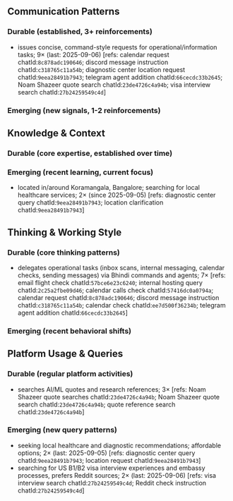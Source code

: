 ## Communication Patterns
### Durable (established, 3+ reinforcements)
- issues concise, command-style requests for operational/information tasks; 9× (last: 2025-09-06) [refs: calendar request chatId:`8c878adc190646`; discord message instruction chatId:`c318765c11a54b`; diagnostic center location request chatId:`9eea28491b7943`; telegram agent addition chatId:`66cecdc33b2645`; Noam Shazeer quote search chatId:`23de4726c4a94b`; visa interview search chatId:`27b24259549c4d`]

### Emerging (new signals, 1-2 reinforcements)

## Knowledge & Context
### Durable (core expertise, established over time)

### Emerging (recent learning, current focus)
- located in/around Koramangala, Bangalore; searching for local healthcare services; 2× (since 2025-09-05) [refs: diagnostic center query chatId:`9eea28491b7943`; location clarification chatId:`9eea28491b7943`]

## Thinking & Working Style
### Durable (core thinking patterns)
- delegates operational tasks (inbox scans, internal messaging, calendar checks, sending messages) via Bhindi commands and agents; 7× [refs: email flight check chatId:`57bce6e23c6240`; internal hosting query chatId:`2c25a2fbe09d46`; calendar calls check chatId:`57416dc0a0794a`; calendar request chatId:`8c878adc190646`; discord message instruction chatId:`c318765c11a54b`; calendar check chatId:`ee7d500f36234b`; telegram agent addition chatId:`66cecdc33b2645`]

### Emerging (recent behavioral shifts)

## Platform Usage & Queries
### Durable (regular platform activities)
- searches AI/ML quotes and research references; 3× [refs: Noam Shazeer quote searches chatId:`23de4726c4a94b`; Noam Shazeer quote search chatId:`23de4726c4a94b`; quote reference search chatId:`23de4726c4a94b`]

### Emerging (new query patterns)
- seeking local healthcare and diagnostic recommendations; affordable options; 2× (last: 2025-09-05) [refs: diagnostic center query chatId:`9eea28491b7943`; location request chatId:`9eea28491b7943`]
- searching for US B1/B2 visa interview experiences and embassy processes, prefers Reddit sources; 2× (last: 2025-09-06) [refs: visa interview search chatId:`27b24259549c4d`; Reddit check instruction chatId:`27b24259549c4d`]